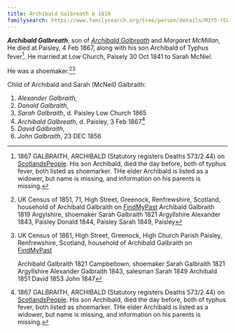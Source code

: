```yaml
---
title: Archibald Galbreath b 1819
familysearch: https://www.familysearch.org/tree/person/details/M1YS-YCW
---
```

***Archibald Galbreath***, son of *[Archibald Galbreath](/people/galbreath-archibald-1798.md)* and *Margaret McMillan*,  He died at Paisley, 4 Feb 1867, along with his son Archibald of Typhus fever[^death].  He married at Low Church, Paisely 30 Oct 1841 to Sarah McNiel.

He was a shoemaker.[^1851][^1861]

Child of Archibald and Sarah (McNeil) Galbraith:

1. *Alexander Galbraith*,
2. *Donald Galbraith*,
3. *Sarah Galbraith*, d. Paisley Low Church 1865
4. *Archibald Galbreath*, d. Paisley, 3 Feb 1867[^death]
5. *David Galbraith*,
6. *John Galbraith*, 23 DEC 1856

[^1851]: UK Census of 1851, 71, High Street, Greenock, Renfrewshire, Scotland, household of Archibald Galbraith on [FindMyPast](https://www.findmypast.com/transcript?id=GBC/1851/0019190310&expand=true)
    Archibald Galbraith 1819 Argylshire, shoemaker
    Sarah Galbraith 1821 Argyllshire
    Alexander 1843, Paisley
    Donald 1844, Paisley
    Sarah 1849, Paisley

[^1861]: UK Census of 1861, High Street, Greenock, High Church Parish Paisley, Renfrewshire, Scotland, household of Archibald Galbraith on [FindMyPast](https://www.findmypast.com/transcript?id=GBC/1861/0021978019&expand=true)

    Archibald Galbraith 1821 Campbeltown, shoemaker
    Sarah Galbraith 1821 Argyllshire
    Alexander Galbraith 1843, salesman
    Sarah 1849
    Archibald 1851
    David 1853
    John 1847

[^death]: 1867 GALBRAITH, ARCHIBALD (Statutory registers Deaths 573/2 44) on [ScotlandsPeople](https://www.scotlandspeople.gov.uk/view-image/nrs_stat_deaths/982697). His son Archibald, died the day before, both of typhus fever, both listed as shoemarker.  THe elder Archibald is listed as a widower, but name is missing, and information on his parents is missing.

